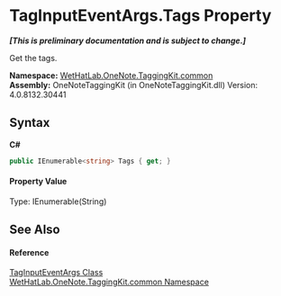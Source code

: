 # TagInputEventArgs.Tags Property 
 _**\[This is preliminary documentation and is subject to change.\]**_

Get the tags.

**Namespace:**&nbsp;<a href="bcdbab9c-63d1-48a4-6937-af53fb8d9a55.md">WetHatLab.OneNote.TaggingKit.common</a><br />**Assembly:**&nbsp;OneNoteTaggingKit (in OneNoteTaggingKit.dll) Version: 4.0.8132.30441

## Syntax

**C#**<br />
``` C#
public IEnumerable<string> Tags { get; }
```


#### Property Value
Type: IEnumerable(String)

## See Also


#### Reference
<a href="4051f65e-9ee9-3336-b314-349b990ed8df.md">TagInputEventArgs Class</a><br /><a href="bcdbab9c-63d1-48a4-6937-af53fb8d9a55.md">WetHatLab.OneNote.TaggingKit.common Namespace</a><br />